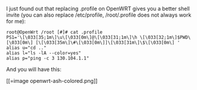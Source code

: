 I just found out that replacing .profile on OpenWRT gives you a better shell invite (you can also replace /etc/profile, /root/.profile does not always work for me):


    root@OpenWrt /root [#]# cat .profile 
    PS1='\[\033[35;1m\]\u\[\033[0m\]@\[\033[31;1m\]\h \[\033[32;1m\]$PWD\[\033[0m\] [\[\033[35m\]\#\[\033[0m\]]\[\033[31m\]\$\[\033[0m\] '
    alias u="cd .."
    alias l="ls -lA --color=yes"
    alias p="ping -c 3 130.104.1.1"


And you will have this:

[[=image openwrt-ash-colored.png]]